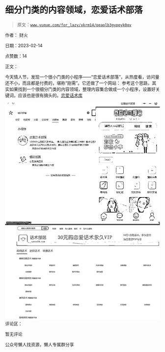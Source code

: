 # 细分门类的内容领域，恋爱话术部落

> 原文：[`www.yuque.com/for_lazy/xkrm14/peaolb3gypeyk0qv`](https://www.yuque.com/for_lazy/xkrm14/peaolb3gypeyk0qv)



作者： 财火



日期：2023-02-14



点赞数：14



正文：



今天情人节，发现一个很小门类的小程序——“恋爱话术部落”，从热度看，访问量还不小，而且都是付费的，堪称“刚需”。它还做了一个网站： 参考这个思路，其实如果找到一个很细分门类的内容领域，整理内容集合做成一个小程序，设置好关键词，应该也是很有搞头的。[恋爱话术库](https://www.speechb.com/speech)



![](img/b91261f0c57e7c01e75f3c0f9eb50931.png)  <ne-p id="u18f4700f" data-lake-id="u18f4700f">![](img/75c258a777941131be6df5cdc2b7bb63.png)  <ne-p id="u7fe02ce7" data-lake-id="u7fe02ce7">评论区：



暂无评论



公众号懒人找资源，懒人专属群分享

</ne-p></ne-p>